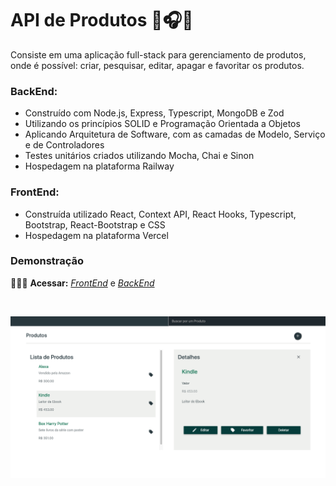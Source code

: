 # API de Produtos 📱🎧📕

Consiste em uma aplicação full-stack para gerenciamento de produtos, onde é possível: criar, pesquisar, editar, apagar e favoritar os produtos. 

### BackEnd:

* Construído com Node.js, Express, Typescript, MongoDB e Zod
* Utilizando os princípios SOLID e Programação Orientada a Objetos
* Aplicando Arquitetura de Software, com as camadas de Modelo, Serviço e de Controladores
* Testes unitários criados utilizando Mocha, Chai e Sinon
* Hospedagem na plataforma Railway

### FrontEnd:
* Construída utilizado React, Context API, React Hooks, Typescript, Bootstrap, React-Bootstrap e CSS
* Hospedagem na plataforma Vercel

### Demonstração

👨🏻‍💻 **Acessar:** _[FrontEnd](https://radarfit-frontend-zeta.vercel.app)_ e _[BackEnd](https://radarfit-product-api-production.up.railway.app)_

<br />
<p align="center">
  <img src="https://github.com/guilherme-ac-fernandes/radarfit-product-api/blob/main/demo/product_details.png" alt="Products RadarFit Aplication - Demostração"/>
</p>
